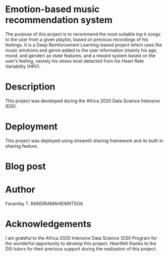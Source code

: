 # Emotion-based music recommendation system
The purpose of this project is to recommend the most suitable top k songs to the user from a given playlist, based on previous recordings of his feelings. It is a Deep Reinforcement Learning-based project which uses the music emotions and genre added to the user information (mainly his age, mood, and gender) as state features, and a reward system based on the user’s feeling, namely his stress level detected from his Heart Rate Variability (HRV).

# Description
This project was developed during the Africa 2020 Data Science Intensive (DSI). 

# Deployment
This project was deployed using streamlit sharing framework and its built-in sharing feature. 

# Blog post

# Author
Fanamby T. RANDRIAMAHENINTSOA 

# Acknowledgements 
I am grateful to the Africa 2020 Intensive Data Science (DSI) Program for the wonderful opportunity to develop this project. Heartfelt thanks to the DSI tutors for their precious support during the realization of this project.

